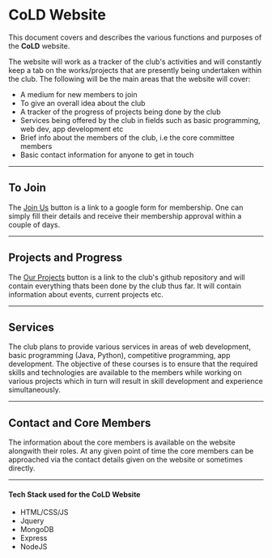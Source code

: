 # **CoLD Website**
This document covers and describes the various functions and purposes of the **CoLD** website.<br>

The website will work as a tracker of the club's activities and will constantly keep a tab on the works/projects that are presently being undertaken within the club. The following will be the main areas that the website will cover:

* A medium for new members to join
* To give an overall idea about the club
* A tracker of the progress of projects being done by the club
* Services being offered by the club in fields such as basic programming, web dev, app development etc
* Brief info about the members of the club, i.e the core committee members
* Basic contact information for anyone to get in touch

***
## To Join

The [Join Us](https://docs.google.com/forms/d/e/1FAIpQLSe763-pHHXFPQyo7MzlrN63zf0p2M--lsMmLNmnki4GdsHZew/viewform) button is a link to a google form for membership. One can simply fill their details and receive their membership approval within a couple of days.

---
## Projects and Progress

The [ Our Projects](https://github.com/CoLDorg) button is a link to the club's github repository and will contain everything thats been done by the club thus far. It will contain information about events, current projects etc.

---
## Services
The club plans to provide various services in areas of web development, basic programming (Java, Python), competitive programming, app development. The objective of these courses is to ensure that the required skills and technologies are available to the members while working on various projects which in turn will result in skill development and experience simultaneously.

---

## Contact and Core Members
The information about the core members is available on the website alongwith their roles. At any given point of time the core members can be approached via the contact details given on the website or sometimes directly.

***

#### Tech Stack used for the **CoLD** Website

* HTML/CSS/JS
* Jquery
* MongoDB
* Express
* NodeJS




